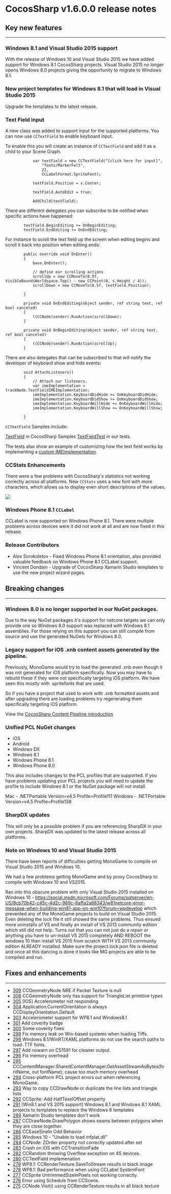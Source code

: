# CocosSharp v1.6.0.0 release notes 
## Key new features
 ---
### Windows 8.1 and Visual Studio 2015 support

With the release of Windows 10 and Visual Studio 2015 we have added support for Windows 8.1 CocosSharp projects.  Visual Studio 2015 no longer opens Windows 8.0 projects giving the opportunity to migrate to Windows 8.1.

### New project templates for Windows 8.1 that will load in Visual Studio 2015

Upgrade the templates to the latest release.

### Text Field input

A new class was added to support input for the supported platforms.  You can now use `CCTextField` to enable keyboard input.

To enable this you will create an instance of `CCTextField` and add it as a child to your Scene Graph.

                var textField = new CCTextField("[click here for input]",
                    "fonts/MarkerFelt",
                    22,
                    CCLabelFormat.SpriteFont);
    
                textField.Position = s.Center;
    
                textField.AutoEdit = true;
    
                AddChild(textField);
    

There are different delegates you can subscribe to be notified when specific actions have happened:

            textField.BeginEditing += OnBeginEditing;
            textField.EndEditing += OnEndEditing;

For instance to scroll the text field up the screen when editing begins and scroll it back into position when editing ends:

            public override void OnEnter()
            {
                base.OnEnter();
    
                // define our scrolling actions
                scrollUp = new CCMoveTo(0.5f, VisibleBoundsWorldspace.Top() - new CCPoint(0, s.Height / 4));
                scrollDown = new CCMoveTo(0.5f, textField.Position);
    
            }
    
            private void OnEndEditing(object sender, ref string text, ref bool canceled)
            {
                ((CCNode)sender).RunAction(scrollDown);
            }
    
            private void OnBeginEditing(object sender, ref string text, ref bool canceled)
            {
                ((CCNode)sender).RunAction(scrollUp);
            }

There are also delegates that can be subscribed to that will notify the developer of keyboard show and hide events:

            void AttachListeners()
            {
                // Attach our listeners.
                var imeImplementation = trackNode.TextFieldIMEImplementation;
                imeImplementation.KeyboardDidHide += OnKeyboardDidHide;
                imeImplementation.KeyboardDidShow += OnKeyboardDidShow;
                imeImplementation.KeyboardWillHide += OnKeyboardWillHide;
                imeImplementation.KeyboardWillShow += OnKeyboardWillShow;
    
            }

`CCTextField` Samples include:

[TextField](https://github.com/mono/cocos-sharp-samples/tree/master/TextField) in CocosSharp Samples
[TextFieldTest](https://github.com/mono/CocosSharp/tree/master/tests/tests/classes/tests/TextInputTest) in our tests.  

The tests also show an example of customizing how the text field works by implementing a [custom IMEImplementation](https://github.com/mono/CocosSharp/blob/master/tests/tests/classes/tests/TextInputTest/TextInputTest.cs#L556).



### CCStats Enhancements

There were a few problems with CocosSharp's statistics not working correctly across all platforms. New `CCStats` uses a new font with more characters, which allows us to display even short descriptions of the values.

![](images/ccstats-2015-09-16.png)

### Windows Phone 8.1 `CCLabel`

CCLabel is now supported on Windows Phone 8.1.  There were multiple problems across devices were it did not work at all and are now fixed in this release.  

### Release Contributors

* Alex Sorokoletov - Fixed Windows Phone 8.1 orientation, also provided valuable feedback on Windows Phone 8.1 CCLabel support.
* Vincent Dondain - Upgrade of CocosSharp Xamarin Studio templates to use the new project wizard pages.



## Breaking changes
 ---

### Windows 8.0 is no longer supported in our NuGet packages.

Due to the way NuGet packages it's support for netcore targets we can only provide one so Windows 8.0 support was replaced with Windows 8.1 assemblies.  For those relying on this support you can still compile from source and use the generated NuGets for Windows 8.0.

### Legacy support for iOS .xnb content assets generated by the pipeline.

Previously, MonoGame would try to load the generated .xnb even though it was not generated for iOS platform specifically.  Now you may have to rebuild these if they were not specifically targeting iOS platform.  We have seen this mostly with .spritefonts that are used.

So if you have a project that used to work with .xnb formatted assets and after upgrading there are loading problems try regenerating them  specifically targeting iOS platform.  

View the [CocosSharp Content Pipeline introduction](https://developer.xamarin.com/guides/cross-platform/game_development/cocossharp/content_pipeline/)

### Unified PCL NuGet changes

*  iOS
*  Android
*  Windows DX
*  Windows 8.1
*  Windows Phone 8.1
*  Windows Phone 8.0

This also includes changes to the PCL profiles that are supported.  If you have problems updating your PCL projects you will need to update the profile to include Windows 8.1 or the NuGet package will not install.

Mac - .NETPortable Version=v4.5 Profile=Profile111
Windows - .NETPortable Version=v4.5 Profile=Profile138

### SharpDX updates

This will only be a possible problem if you are referencing SharpDX in your own projects.  SharpDX was updated to the latest release across all platforms.

### Note on Windows 10 and Visual Studio 2015

There have been reports of difficulties getting MonoGame to compile on Visual Studio 2015 and Windows 10.  

We had a few problems getting MonoGame and by proxy CocosSharp to compile with Windows 10 and VS2015.

Ran into this obscure problem with only Visual Studio 2015 installed on Windows 10 - https://social.msdn.microsoft.com/Forums/sqlserver/en-US/8cb70b42-c45c-4d2c-989c-6affa2a88343/w81netcore-error-message-when-building-win81-app-on-win10?forum=wpdevelop which prevented any of the MonoGame projects to build on Visual Studio 2015. Even deleting the lock file it still showed the same problems. Thus ensued more uninstalls of VS and finally an install of VS 2013 community edition which still did not help. Turns out that you can not just do a repair or anything you have to un-install VS 2015 completely AND REBOOT the windows 10 then install VS 2015 from scratch WITH VS 2013 community edition ALREADY installed. Make sure the project.lock.json file is deleted and once all this dancing is done it looks like MG projects are able to be compiled and run.



## Fixes and enhancements 
 ---
* [309](https://github.com/mono/CocosSharp/issues/309) CCGeometryNode NRE if Packet Texture is null
* [308](https://github.com/mono/CocosSharp/issues/308) CCGeometryNode only has support for TriangleList primitive types
* [305](https://github.com/mono/CocosSharp/issues/305) [IOS] Accelerometer not responding
* [304](https://github.com/mono/CocosSharp/issues/304) Application.CurrentOrientation is always CCDisplayOrientation.Default
* [303](https://github.com/mono/CocosSharp/issues/303) Accelerometer support for WP8.1 and Windows8.1
* [301](https://github.com/mono/CocosSharp/pull/301) Add coverity badge
* [300](https://github.com/mono/CocosSharp/pull/300) Some coverity fixes
* [299](https://github.com/mono/CocosSharp/pull/299) Fix memory leak on Win-based systems when loading Tiffs.
* [298](https://github.com/mono/CocosSharp/issues/298) Windows 8.1/WinRT/XAML platforms do not use the search paths to load .TTF fonts.
* [297](https://github.com/mono/CocosSharp/pull/297) Add nowarn on CS1591 for cleaner output.
* [296](https://github.com/mono/CocosSharp/pull/296) Fix memory overhead
* [295](https://github.com/mono/CocosSharp/issues/295) CCContentManager.SharedContentManager.GetAssetStreamAsBytes(fontName, out fontName); cause too much memory overhead
* [294](https://github.com/mono/CocosSharp/issues/294) Cross-platform PCL project errors out when referencing MonoGame.
* [293](https://github.com/mono/CocosSharp/issues/293) Way to copy CCDrawNode or duplicate the line lists and triangle lists
* [292](https://github.com/mono/CocosSharp/issues/292) CCSprite: Add HalfTexelOffset property
* [291](https://github.com/mono/CocosSharp/issues/291) [Win8.1 and VS 2015 support] Windows 8.1 and Windows 8.1 XAML projects to templates to replace the Windows 8 templates
* [289](https://github.com/mono/CocosSharp/issues/289) Xamarin Studio templates don't work
* [287](https://github.com/mono/CocosSharp/issues/287) CCDrawNode.DrawPolygon shows seams between polygons when they are close together.
* [286](https://github.com/mono/CocosSharp/issues/286) CCEaseSineIn Odd Behavior
* [285](https://github.com/mono/CocosSharp/issues/285) Windows 10 - "Unable to load mfplat.dll"
* [284](https://github.com/mono/CocosSharp/issues/284) CCNode: ZOrder property not correctly updated after set
* [283](https://github.com/mono/CocosSharp/issues/283) Crash on iOS with CCTransitionFade 
* [282](https://github.com/mono/CocosSharp/issues/282) CCRandom throwing Overflow exception on 4S devices.
* [280](https://github.com/mono/CocosSharp/pull/280) CCTextField implemenation
* [279](https://github.com/mono/CocosSharp/issues/279) WP8.1: CCRenderTexture.SaveToStream results in black image
* [278](https://github.com/mono/CocosSharp/issues/278) WP8.1: Bad performance when using CCLabel SystemFont
* [277](https://github.com/mono/CocosSharp/issues/277) CCSprite UntrimmedSizeInPixels not working correctly.
* [276](https://github.com/mono/CocosSharp/issues/276) Error using Schedule from CCScene.
* [275](https://github.com/mono/CocosSharp/issues/275) CCNode.Visit() using CCRenderTexture results in all black texture
